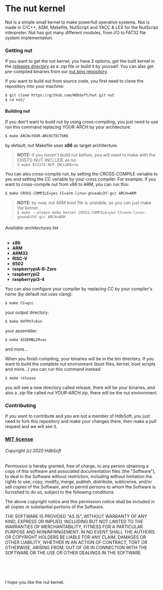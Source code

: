 The nut kernel
==============
Nut is a simple small kernel to make powerfull operative systems. Nut is made in C/C++, ASM, Makefile, NutScript and YACC & LEX for the NutScript interpreter. Nut has got many different modules, from I/O to FAT32 file system implementation.

### Getting nut
If you want to get the nut kernel, you have 2 options, get the built kernel in the [releases directory](https://github.com/HdbSoft/nut/releases) as a *.zip* file or build it by yourself. You can also get pre-compiled binaries from our [nut bins repository](https://github.com/HdbSoft/nut-bins).

If you want to build nut from source code, you first need to clone the repository into your machine:
```bash
$ git clone https://github.com/HdbSoft/nut.git nut
$ cd nut/
```

#### Building nut
If you don't want to build nut by using cross-compiling, you just need to use run this command replacing YOUR-ARCH by your architecture:
```bash
$ make ARCH=YOUR-ARCHITECTURE
```
by default, nut Makefile uses **x86** as target architecture.

> **NOTE:** if you haven't build nut before, you will need to make with the EXISTS-NUT-INCLUDE as no:\
> `$ make EXISTS-NUT-INCLUDE=no`

You can also cross-compile nut, by setting the CROSS-COMPILE variable to yes and setting the CC variable by your cross compiler. For example, if you want to cross-compile nut from x86 to ARM, you can run this:
```bash
$ make CROSS-COMPILE=yes CC=arm-linux-gnueabihf-gcc ARCH=ARM
```

> **NOTE:** by now, nut ARM boot file is unstable, so you can just make the kernel:\
> `$ make --always-make kernel CROSS-COMPILE=yes CC=arm-linux-gnueabihf-gcc ARCH=ARM`


###### Available architectures list
- **x86**
- **ARM**
- **ARM32**
- **RISC-V**
- **6502**
- **raspberrypiA-B-Zero**
- **raspberrypi2**
- **raspberrypi3-4**

You can also configure your compiler by replacing CC by your compiler's name (by default nut uses clang):
```bash
$ make CC=gcc
```

your output directory:
```bash
$ make OUTPUT=bin
```

your assembler:
```bash
$ make ASSEMBLER=as
```

and more...

When you finish compiling, your binaries will be in the bin directory. If you want to build the complete nut environment (boot files, kernel, boot scripts and more...) you can run this command instead:
```bash
$ make release
```

you will see a new directory called release, there will be your binaries, and also a *.zip* file called *nut.YOUR-ARCH.zip*, there will be the nut environment.

### Contributing
If you want to contribute and you are not a member of HdbSoft, you just need to fork this repository and make your changes there, then make a pull request and we will see it.


### [MIT license](LICENSE.md)

###### Copyright (c) 2020 HdbSoft

Permission is hereby granted, free of charge, to any person obtaining a copy
of this software and associated documentation files (the "Software"), to deal
in the Software without restriction, including without limitation the rights
to use, copy, modify, merge, publish, distribute, sublicense, and/or sell
copies of the Software, and to permit persons to whom the Software is
furnished to do so, subject to the following conditions:

The above copyright notice and this permission notice shall be included in all
copies or substantial portions of the Software.

THE SOFTWARE IS PROVIDED "AS IS", WITHOUT WARRANTY OF ANY KIND, EXPRESS OR
IMPLIED, INCLUDING BUT NOT LIMITED TO THE WARRANTIES OF MERCHANTABILITY,
FITNESS FOR A PARTICULAR PURPOSE AND NONINFRINGEMENT. IN NO EVENT SHALL THE
AUTHORS OR COPYRIGHT HOLDERS BE LIABLE FOR ANY CLAIM, DAMAGES OR OTHER
LIABILITY, WHETHER IN AN ACTION OF CONTRACT, TORT OR OTHERWISE, ARISING FROM,
OUT OF OR IN CONNECTION WITH THE SOFTWARE OR THE USE OR OTHER DEALINGS IN THE
SOFTWARE.

<br>
<br>
<br>

I hope you like the nut kernel.